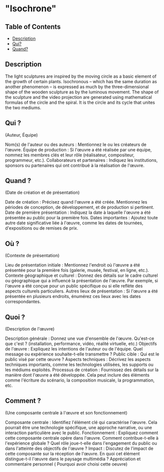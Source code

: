 # "Isochrone"

## Table of Contents

- [Description](#description)
- [Qui?](#Caractéristiques-clés)
- [Quand?](#image-moodboard)



## Description

The light sculptures are inspired by the moving circle as a basic element of the growth of certain plants. Isochronous – which has the same duration as another phenomenon – is expressed as much by the three-dimensional shape of the wooden sculpture as by the luminous movement. The shape of the sculpture and the video projection are generated using mathematical formulas of the circle and the spiral. It is the circle and its cycle that unites the two mediums.


## Qui ?
(Auteur, Équipe)

Nom(s) de l'auteur ou des auteurs : Mentionnez le ou les créateurs de l'œuvre.
Équipe de production : Si l'œuvre a été réalisée par une équipe, nommez les membres clés et leur rôle (réalisateur, compositeur, programmeur, etc.).
Collaborateurs et partenaires : Indiquez les institutions, sponsors ou partenaires qui ont contribué à la réalisation de l'œuvre.


## Quand ?
(Date de création et de présentation)

Date de création : Précisez quand l'œuvre a été créée. Mentionnez les périodes de conception, de développement, et de production si pertinent.
Date de première présentation : Indiquez la date à laquelle l'œuvre a été présentée au public pour la première fois.
Dates importantes : Ajoutez toute autre date significative liée à l'œuvre, comme les dates de tournées, d'expositions ou de remises de prix.


## Où ?
(Contexte de présentation)

Lieu de présentation initiale : Mentionnez l'endroit où l'œuvre a été présentée pour la première fois (galerie, musée, festival, en ligne, etc.).
Contexte géographique et culturel : Donnez des détails sur le cadre culturel ou géographique qui a influencé la présentation de l'œuvre. Par exemple, si l'œuvre a été conçue pour un public spécifique ou si elle reflète des aspects culturels particuliers.
Autres lieux de présentation : Si l'œuvre a été présentée en plusieurs endroits, énumérez ces lieux avec les dates correspondantes.


## Quoi ?
(Description de l'œuvre)

Description générale : Donnez une vue d'ensemble de l'œuvre. Qu'est-ce que c'est ? (installation, performance, vidéo, réalité virtuelle, etc.)
Objectifs de l'œuvre : Expliquez les intentions de l'auteur ou de l'équipe. Quel message ou expérience souhaite-t-elle transmettre ?
Public cible : Qui est le public visé par cette œuvre ?
Aspects techniques : Décrivez les aspects techniques importants, comme les technologies utilisées, les supports ou les médiums exploités.
Processus de création : Fournissez des détails sur la manière dont l'œuvre a été développée. Cela peut inclure des éléments comme l'écriture du scénario, la composition musicale, la programmation, etc.


## Comment ?
(Une composante centrale à l'œuvre et son fonctionnement)

Composante centrale : Identifiez l'élément clé qui caractérise l'œuvre. Cela pourrait être une technologie spécifique, une approche narrative, ou une interaction particulière avec le public.
Fonctionnement : Expliquez comment cette composante centrale opère dans l'œuvre. Comment contribue-t-elle à l'expérience globale ? Quel rôle joue-t-elle dans l'engagement du public ou dans l'atteinte des objectifs de l'œuvre ?
Impact : Discutez de l'impact de cette composante sur la réception de l'œuvre. En quoi cet élément distingue-t-il l'œuvre dans le paysage multimédia ?
Appréciation et commentaire personnel
( Pourquoi avoir choisi cette oeuvre)
